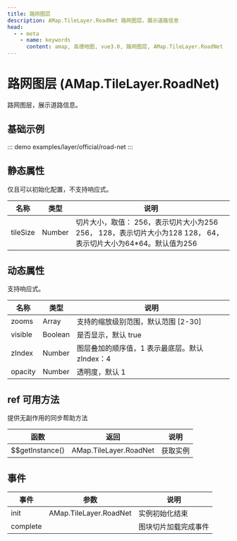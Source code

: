 ```yaml
---
title: 路网图层
description: AMap.TileLayer.RoadNet 路网图层，展示道路信息
head:
  - - meta
    - name: keywords
      content: amap, 高德地图, vue3.0, 路网图层, AMap.TileLayer.RoadNet
---
```


# 路网图层 (AMap.TileLayer.RoadNet)
路网图层，展示道路信息。

## 基础示例

::: demo
examples/layer/official/road-net
:::


## 静态属性
仅且可以初始化配置，不支持响应式。

名称 | 类型 | 说明
---|---|---|
tileSize | Number | 切片大小，取值： 256，表示切片大小为256 256， 128，表示切片大小为128 128， 64，表示切片大小为64*64。默认值为256

## 动态属性
支持响应式。

名称 | 类型 | 说明
---|---|---|
zooms | Array | 支持的缩放级别范围，默认范围 [2-30]
visible | Boolean | 是否显示，默认 true
zIndex | Number | 图层叠加的顺序值，1 表示最底层。默认 zIndex：4
opacity | Number | 透明度，默认 1

## ref 可用方法
提供无副作用的同步帮助方法

函数 | 返回 | 说明
---|---|---|
$$getInstance() | AMap.TileLayer.RoadNet | 获取实例

## 事件

事件 | 参数 | 说明
---|---|---|
init | AMap.TileLayer.RoadNet | 实例初始化结束
complete |  | 图块切片加载完成事件
